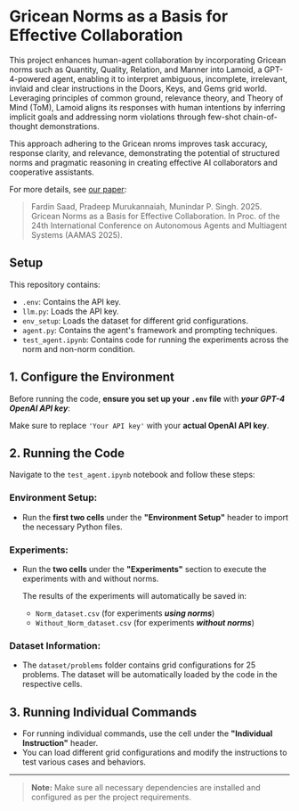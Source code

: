 # Gricean Norms as a Basis for Effective Collaboration

This project enhances human-agent collaboration by incorporating Gricean norms such as Quantity, Quality, Relation, and Manner into Lamoid, a GPT-4-powered agent, enabling it to interpret ambiguous, incomplete, irrelevant, invlaid and clear instructions in the Doors, Keys, and Gems grid world. Leveraging principles of common ground, relevance theory, and Theory of Mind (ToM), Lamoid aligns its responses with human intentions by inferring implicit goals and addressing norm violations through few-shot chain-of-thought demonstrations. 

This approach adhering to the Gricean nroms improves task accuracy, response clarity, and relevance, demonstrating the potential of structured norms and pragmatic reasoning in creating effective AI collaborators and cooperative assistants. 

For more details, see [our paper](https://www.not_availablenow.com):
>Fardin Saad, Pradeep Murukannaiah, Munindar P. Singh. 2025. Gricean Norms as a Basis for Effective Collaboration. In Proc. of the 24th International Conference on Autonomous Agents and Multiagent Systems (AAMAS 2025).


## Setup
This repository contains:
- `.env`: Contains the API key.
- `llm.py`: Loads the API key.
- `env_setup`: Loads the dataset for different grid configurations.
- `agent.py`: Contains the agent's framework and prompting techniques.
- `test_agent.ipynb`: Contains code for running the experiments across the norm and non-norm condition.

## 1. Configure the Environment

Before running the code, **ensure you set up your `.env` file** with ***your GPT-4 OpenAI API key***:

Make sure to replace `'Your API key'` with your **actual OpenAI API key**.

## 2. Running the Code

Navigate to the `test_agent.ipynb` notebook and follow these steps:

### **Environment Setup:**
- Run the **first two cells** under the **"Environment Setup"** header to import the necessary Python files.

### **Experiments:**
- Run the **two cells** under the **"Experiments"** section to execute the experiments with and without norms.
  
  The results of the experiments will automatically be saved in:
  - `Norm_dataset.csv` (for experiments ***using norms***)
  - `Without_Norm_dataset.csv` (for experiments ***without norms***)

### **Dataset Information:**
- The `dataset/problems` folder contains grid configurations for 25 problems. The dataset will be automatically loaded by the code in the respective cells.

## 3. Running Individual Commands

- For running individual commands, use the cell under the **"Individual Instruction"** header. 
- You can load different grid configurations and modify the instructions to test various cases and behaviors.

---

>**Note:** Make sure all necessary dependencies are installed and configured as per the project requirements.



